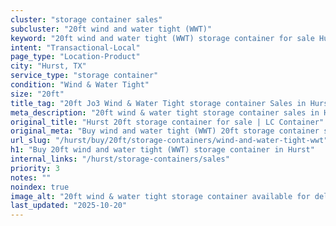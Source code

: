 ```yaml
---
cluster: "storage container sales"
subcluster: "20ft wind and water tight (WWT)"
keyword: "20ft wind and water tight (WWT) storage container for sale Hurst, TX"
intent: "Transactional-Local"
page_type: "Location-Product"
city: "Hurst, TX"
service_type: "storage container"
condition: "Wind & Water Tight"
size: "20ft"
title_tag: "20ft Jo3 Wind & Water Tight storage container Sales in Hurst | LC Container"
meta_description: "20ft wind & water tight storage container sales in Hurst. Fast delivery, competitive pricing. Serving storage containers area. Quote ID: TME. Call (214) 524-4168 for your free quote today."
original_title: "Hurst 20ft storage container for sale | LC Container"
original_meta: "Buy wind and water tight (WWT) 20ft storage container sale with local delivery in Hurst, TX. LC Container — local Since 2003. Request a fast quote today."
url_slug: "/hurst/buy/20ft/storage-containers/wind-and-water-tight-wwt"
h1: "Buy 20ft wind and water tight (WWT) storage container in Hurst"
internal_links: "/hurst/storage-containers/sales"
priority: 3
notes: ""
noindex: true
image_alt: "20ft wind & water tight storage container available for delivery in Hurst"
last_updated: "2025-10-20"
---
```


<!-- TODO: Add unique city/inventory copy, images, and internal links here. -->

